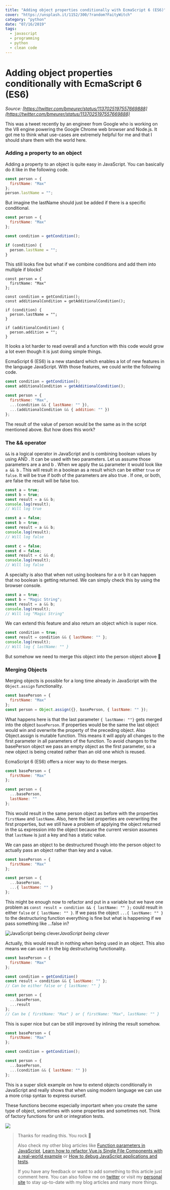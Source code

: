 ```yaml
---
title: "Adding object properties conditionally with EcmaScript 6 (ES6)"
cover: "https://unsplash.it/1152/300/?random?FaityWitch"
category: "python"
date: "07/16/2019"
tags:
  - javascript
  - programming
  - python
  - clean code
---
```


# Adding object properties conditionally with EcmaScript 6 (ES6)

_Source: [https://twitter.com/bmeurer/status/1137025197557669888](https://twitter.com/bmeurer/status/1137025197557669888)_

This was a tweet recently by an engineer from Google who is working on the V8 engine powering the Google Chrome web browser and Node.js. It got me to think what use-cases are extremely helpful for me and that I should share them with the world here.

### Adding a property to an object

Adding a property to an object is quite easy in JavaScript. You can basically do it like in the following code.

```js
const person = {
  firstName: "Max"
};
person.lastName = "";
```

But imagine the lastName should just be added if there is a specific conditional.

```js
const person = {
  firstName: "Max"
};

const condition = getCondition();

if (condition) {
  person.lastName = "";
}
```

This still looks fine but what if we combine conditions and add them into multiple if blocks?

```js{8-10,12-14}
const person = {
  firstName: "Max"
};

const condition = getCondition();
const additionalCondition = getAdditionalCondition();

if (condition) {
  person.lastName = "";
}

if (additionalCondition) {
  person.addition = "";
}
```

It looks a lot harder to read overall and a function with this code would grow a lot even though it is just doing simple things.

EcmaScript 6 (ES6) is a new standard which enables a lot of new features in the language JavaScript. With those features, we could write the following code.

```js
const condition = getCondition();
const additionalCondition = getAdditionalCondition();

const person = {
  firstName: "Max",
  ...(condition && { lastName: "" }),
  ...(additionalCondition && { addition: "" })
};
```

The result of the value of person would be the same as in the script mentioned above. But how does this work?

### The && operator

`&&` is a logical operator in JavaScript and is combining boolean values by using AND . It can be used with two parameters. Let us assume those parameters are a and b . When we apply the `&&` parameter it would look like `a && b` . This will result in a boolean as a result which can be either `true` or `false`. It will be true if both of the parameters are also true . If one, or both, are false the result will be false too.

```js
const a = true;
const b = true;
const result = a && b;
console.log(result);
// Will log true
```

```js
const a = false;
const b = true;
const result = a && b;
console.log(result);
// Will log false

const c = false;
const d = false;
const result = c && d;
console.log(result);
// Will log false
```

A specialty is also that when not using booleans for a or b it can happen that no boolean is getting returned. We can simply check this by using the browser console.

```js
const a = true;
const b = "Magic String";
const result = a && b;
console.log(result);
// Will log "Magic String"
```

We can extend this feature and also return an object which is super nice.

```js
const condition = true;
const result = condition && { lastName: "" };
console.log(result);
// Will log { lastName: "" }
```

But somehow we need to merge this object into the person object above 🤯

### Merging Objects

Merging objects is possible for a long time already in JavaScript with the `Object.assign` functionality.

```js
const basePerson = {
  firstName: "Max"
};
const person = Object.assign({}, basePerson, { lastName: "" });
```

What happens here is that the last parameter `{ lastName: ""}` gets merged into the object `basePerson`. If properties would be the same the last object would win and overwrite the property of the preceding object. Also Object.assign is mutable function. This means it will apply all changes to the first parameter in all parameters of the function. To avoid changes to the basePerson object we pass an empty object as the first parameter, so a new object is being created rather than an old one which is reused.

EcmaScript 6 (ES6) offers a nicer way to do these merges.

```js
const basePerson = {
  firstName: "Max"
};

const person = {
  ...basePerson,
  lastName: ""
};
```

This would result in the same person object as before with the properties `firstName` and `lastName`. Also, here the last properties are overwriting the first properties, but we still have a problem of applying the object returned in the `&&` expression into the object because the current version assumes that `lastName` is just a key and has a static value.

We can pass an object to be destructured though into the person object to actually pass an object rather than key and a value.

```js
const basePerson = {
  firstName: "Max"
};

const person = {
  ...basePerson,
  ...{ lastName: "" }
};
```

This might be enough now to refactor and put in a variable but we have one problem as `const result = condition && { lastName: "" };` could result in either `false` or `{ lastName: "" }`. If we pass the object `...{ lastName: "" }` to the destructuring function everything is fine but what is happening if we pass something like ...false in?

![JavaScript being clever](https://cdn-images-1.medium.com/max/2000/1*iTnk_ASzXCFzdBvPmO2z5A.gif)_JavaScript being clever_

Actually, this would result in nothing when being used in an object. This also means we can use it in the big destructuring functionality.

```js
const basePerson = {
  firstName: "Max"
};

const condition = getCondition()
const result = condition && { lastName: "" };
// Can be either false or { lastName: "" }

const person = {
  ...basePerson,
  ...result
};
// Can be { firstName: "Max" } or { firstName: "Max", lastName: "" }
```

This is super nice but can be still improved by inlining the result somehow.

```js
const basePerson = {
  firstName: "Max"
};

const condition = getCondition();

const person = {
  ...basePerson,
  ...(condition && { lastName: "" })
};
```

This is a super slick example on how to extend objects conditionally in JavaScript and really shows that when using modern language we can use a more crisp syntax to express ourself.

These functions become especially important when you create the same type of object, sometimes with some properties and sometimes not. Think of factory functions for unit or integration tests.

![](https://cdn-images-1.medium.com/max/2800/1*_AIONgegEOSemuP85tCt9A.png)

> Thanks for reading this. You rock 🤘
>
> Also check my other blog articles like [Function parameters in JavaScript](https://medium.com/@kevin_peters/function-parameters-in-javascript-clean-code-4caac109159b), [Learn how to refactor Vue.js Single File Components with a real-world example](https://medium.com/@kevin_peters/learn-how-to-refactor-vue-js-single-file-components-on-a-real-world-example-501b3952ae49) or [How to debug JavaScript applications and tests](https://itnext.io/how-to-debug-javascript-applications-and-tests-9718fe610f7d).
>
>  If you have any feedback or want to add something to this article just comment here. You can also follow me on [twitter](https://twitter.com/kevinpeters_) or visit my [personal site](https://www.kevinpeters.net/) to stay up-to-date with my blog articles and many more things.
